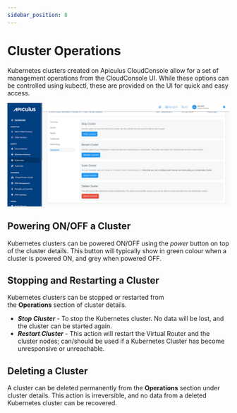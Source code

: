 ```yaml
---
sidebar_position: 8
---
```

# Cluster Operations

Kubernetes clusters created on Apiculus CloudConsole allow for a set of management operations from the CloudConsole UI. While these options can be controlled using kubectl, these are provided on the UI for quick and easy access.

![Cluster Operations](img/ClusterOperations.png)

## Powering ON/OFF a Cluster

Kubernetes clusters can be powered ON/OFF using the _power_ button on top of the cluster details. This button will typically show in green colour when a cluster is powered ON, and grey when powered OFF.

## Stopping and Restarting a Cluster

Kubernetes clusters can be stopped or restarted from the **Operations** section of cluster details.

- **_Stop Cluster_** - To stop the Kubernetes cluster. No data will be lost, and the cluster can be started again.
- **_Restart Cluster_** - This action will restart the Virtual Router and the cluster nodes; can/should be used if a Kubernetes Cluster has become unresponsive or unreachable.

## Deleting a Cluster

A cluster can be deleted permanently from the **Operations** section under cluster details. This action is irreversible, and no data from a deleted Kubernetes cluster can be recovered.